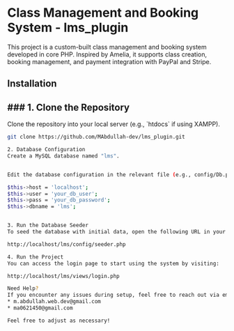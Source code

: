 ﻿# Class Management and Booking System - lms_plugin

This project is a custom-built class management and booking system developed in core PHP. Inspired by Amelia, it supports class creation, booking management, and payment integration with PayPal and Stripe.

## Installation

<h2>### 1. Clone the Repository</h2>
Clone the repository into your local server (e.g., `htdocs` if using XAMPP).

```bash
git clone https://github.com/MAbdullah-dev/lms_plugin.git

2. Database Configuration
Create a MySQL database named "lms".


Edit the database configuration in the relevant file (e.g., config/Db.php):

$this->host = 'localhost';
$this->user = 'your_db_user';
$this->pass = 'your_db_password';
$this->dbname = 'lms';


3. Run the Database Seeder
To seed the database with initial data, open the following URL in your browser:

http://localhost/lms/config/seeder.php

4. Run the Project
You can access the login page to start using the system by visiting:

http://localhost/lms/views/login.php

Need Help?
If you encounter any issues during setup, feel free to reach out via email:
* m.abdullah.web.dev@gmail.com
* ma0621450@gmail.com

Feel free to adjust as necessary!

